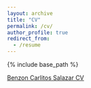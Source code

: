 ```yaml
---
layout: archive
title: "CV"
permalink: /cv/
author_profile: true
redirect_from:
  - /resume
---
```


{% include base_path %}

<a href="BCSResume2025May17.pdf" target="_blank">Benzon Carlitos Salazar CV</a>

<!-- ## Publications

  <ul>{% for post in site.publications reversed %}
    {% include archive-single-cv.html %}
  {% endfor %}</ul> -->
  
<!-- ## Talks

  <ul>{% for post in site.talks reversed %}
    {% include archive-single-talk-cv.html  %}
  {% endfor %}</ul> -->
  
<!-- ## Teaching

  <ul>{% for post in site.teaching reversed %}
    {% include archive-single-cv.html %}
  {% endfor %}</ul> -->

